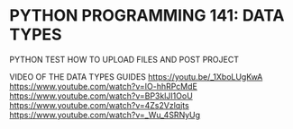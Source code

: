 # PYTHON PROGRAMMING 141: DATA TYPES
PYTHON TEST HOW TO UPLOAD FILES AND POST PROJECT

VIDEO OF THE DATA TYPES GUIDES
https://youtu.be/_1XboLUgKwA
https://www.youtube.com/watch?v=IO-hhRPcMdE
https://www.youtube.com/watch?v=BP3klJI1OoU
https://www.youtube.com/watch?v=4Zs2Vzlqjts
https://www.youtube.com/watch?v=_Wu_4SRNyUg

